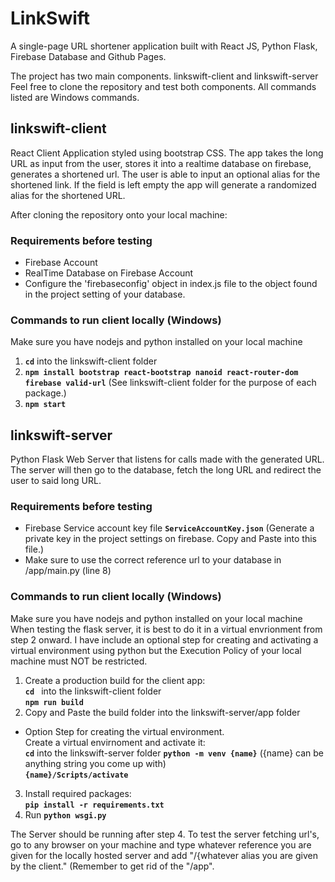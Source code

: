 # LinkSwift
A single-page URL shortener application built with React JS, Python Flask, Firebase Database and Github Pages.

The project has two main components. linkswift-client and linkswift-server <br />
Feel free to clone the repository and test both components. All commands listed are Windows commands.

## linkswift-client
React Client Application styled using bootstrap CSS. The app takes the long URL as input from the user, stores it into a realtime database on firebase, generates a shortened url. The user is able to input an optional alias for the shortened link. If the field is left empty the app will generate a randomized alias for the shortened URL. 

After cloning the repository onto your local machine:

### Requirements before testing
- Firebase Account
- RealTime Database on Firebase Account
- Configure the 'firebaseconfig' object in index.js file to the object found in the project setting of your database.
### Commands to run client locally (Windows)
Make sure you have nodejs and python installed on your local machine <br/>
1. **`cd`** into the linkswift-client folder
2. **`npm install bootstrap react-bootstrap nanoid react-router-dom firebase valid-url`** (See linkswift-client folder for the purpose of each package.)
3. **`npm start`**


## linkswift-server
Python Flask Web Server that listens for calls made with the generated URL. The server will then go to the database, fetch the long URL and redirect the user to said long URL.

### Requirements before testing 
- Firebase Service account key file **`ServiceAccountKey.json`** (Generate a private key in the project settings on firebase. Copy and Paste into this file.)
- Make sure to use the correct reference url to your database in /app/main.py (line 8)
### Commands to run client locally (Windows)
Make sure you have nodejs and python installed on your local machine <br/>
When testing the flask server, it is best to do it in a virtual envrionment from step 2 onward. I have include an optional step for creating and activating a virtual environment using python but the Execution Policy of your local machine must NOT be restricted. 
1. Create a production build for the client app: <br/>
**`cd `** into the linkswift-client folder<br/>
**`npm run build`**
2. Copy and Paste the build folder into the linkswift-server/app folder 
- Option Step for creating the virtual environment. <br/> Create a virtual envirnoment and activate it: <br/>
**`cd`** into the linkswift-server folder
**`python -m venv {name}`** ({name} can be anything string you come up with)<br/>
**`{name}/Scripts/activate`**
3. Install required packages: <br/>
**`pip install -r requirements.txt`**
4. Run **`python wsgi.py`**

  The Server should be running after step 4. To test the server fetching url's, go to any browser on your machine and type whatever reference you are given for the locally hosted server and add "/{whatever alias you are given by the client." (Remember to get rid of the "/app".


